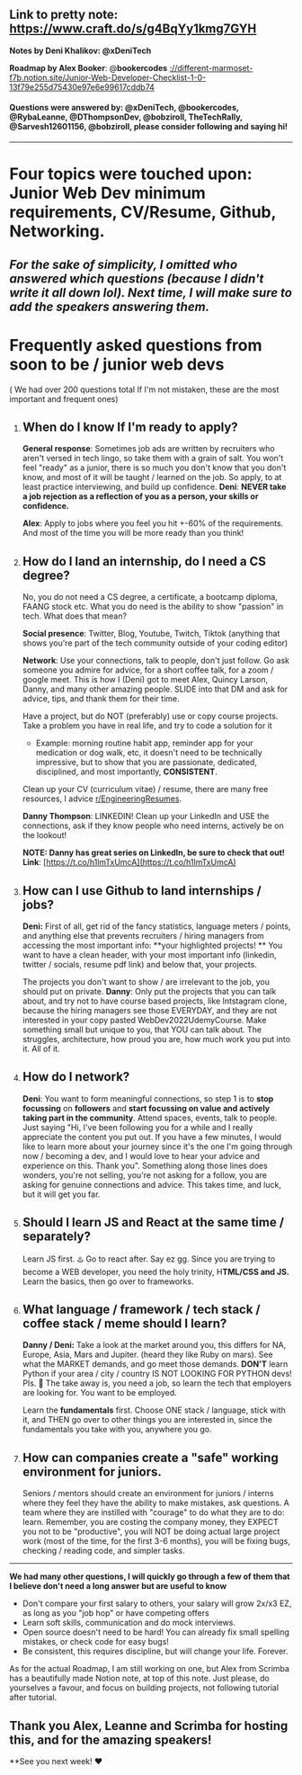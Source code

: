Link to pretty note: https://www.craft.do/s/g4BqYy1kmg7GYH 
--- 

**Notes by Deni Khalikov: @xDeniTech**

**Roadmap by Alex Booker**: @**bookercodes** [://different-marmoset-f7b.notion.site/Junior-Web-Developer-Checklist-1-0-13f79e255d75430e97e6e99617cddb74](https://different-marmoset-f7b.notion.site/Junior-Web-Developer-Checklist-1-0-13f79e255d75430e97e6e99617cddb74)

#### Q**uestions were answered by:** @xDeniTech, @bookercodes, @RybaLeanne,  @DThompsonDev, @bobziroll, TheTechRally, @Sarvesh12601156, @bobziroll, **please consider following and saying hi!**

----

# Four topics were touched upon: Junior Web Dev minimum requirements, CV/Resume, Github, Networking.


*For the sake of simplicity, I omitted who answered which questions (because I didn't write it all down lol). Next time, I will make sure to add the speakers answering them.*
----

# Frequently asked questions from soon to be / junior web devs


( We had over 200 questions total If I'm not mistaken, these are the most important and frequent ones)

1. ## **When do I know If I'm ready to apply?**


	**General response**: Sometimes job ads are written by recruiters who aren't versed in tech lingo, so take them with a grain of salt. You won't feel "ready" as a junior, there is so much you don't know that you don't know, and most of it will be taught / learned on the job. So apply, to at least practice interviewing, and build up confidence. **Deni**: **NEVER take a job rejection as a reflection of you as a person, your skills or confidence.**

	**Alex**: Apply to jobs where you feel you hit +-60% of the requirements. And most of the time you will be more ready than you think!

2. ## How do I land an internship, do I need a CS degree?


	No, you do not need a CS degree, a certificate, a bootcamp diploma, FAANG stock etc. What you do need is the ability to show "passion" in tech. What does that mean? 

	**Social presence**: Twitter, Blog, Youtube, Twitch, Tiktok (anything that shows you're part of the tech community outside of your coding editor)

	**Network**: Use your connections, talk to people, don't just follow. Go ask someone you admire for advice, for a short coffee talk, for a zoom / google meet. This is how I (Deni) got to meet Alex, Quincy Larson, Danny, and many other amazing people. SLIDE into that DM and ask for advice, tips, and thank them for their time. 

	Have a project, but do NOT (preferably) use or copy course projects. Take a problem you have in real life, and try to code a solution for it


	- Example: morning routine habit app, reminder app for your medication or dog walk, etc, it doesn't need to be technically impressive, but to show that you are passionate, dedicated, disciplined, and most importantly, **CONSISTENT**.

	Clean up your CV (curriculum vitae) / resume, there are many free resources, I advice [r/EngineeringResumes](https://www.reddit.com/r/EngineeringResumes/).

	**Danny Thompson**: LINKEDIN! Clean up your LinkedIn and USE the connections, ask if they know people who need interns, actively be on the lookout!  


	**NOTE: Danny has great series on LinkedIn, be sure to check that out! Link**: [https://t.co/h1lmTxUmcA](https://t.co/h1lmTxUmcA)

3. ## How can I use Github to land internships / jobs?


	**Deni:** First of all, get rid of the fancy statistics, language meters / points, and anything else that prevents recruiters / hiring managers from accessing the most important info: **your highlighted projects! ** You want to have a clean header, with your most important info (linkedin, twitter / socials, resume pdf link) and below that, your projects.

	The projects you don't want to show / are irrelevant to the job, you should put on private. **Danny**: Only put the projects that you can talk about, and try not to have course based projects, like Intstagram clone, because the hiring managers see those EVERYDAY, and they are not interested in your copy pasted WebDev2022UdemyCourse. Make something small but unique to you, that YOU can talk about. The struggles, architecture, how proud you are, how much work you put into it. All of it. 

4. ## How do I network?


	**Deni**: You want to form meaningful connections, so step 1 is to **stop focussing** on **followers** and **start focussing on value and actively taking part in the community**. Attend spaces, events, talk to people. Just saying "Hi, I've been following you for a while and I really appreciate the content you put out. If you have a few minutes, I would like to learn more about your journey since it's the one I'm going through now / becoming a dev, and I would love to hear your advice and experience on this. Thank you". Something along those lines does wonders, you're not selling, you're not asking for a follow, you are asking for genuine connections and advice. This takes time, and luck, but it will get you far. 

5. ## **Should I learn JS and React at the same time / separately?**


	Learn JS first. ♨️ Go to react after. Say ez gg. Since you are trying to become a WEB developer, you need the holy trinity, H**TML/CSS and JS.** Learn the basics, then go over to frameworks. 

6. ## **What language / framework / tech stack / coffee stack / meme should I learn?**


	**Danny / Deni:** Take a look at the market around you, this differs for NA, Europe, Asia, Mars and Jupiter. (heard they like Ruby on mars). See what the MARKET demands, and go meet those demands. **DON'T** learn Python if your area / city / country IS NOT LOOKING FOR PYTHON devs! Pls. 🥲 The take away is, you need a job, so learn the tech that employers are looking for. You want to be employed.

	Learn the **fundamentals** first. Choose ONE stack / language, stick with it, and THEN go over to other things you are interested in, since the fundamentals you take with you, anywhere you go.

7. ## **How can companies create a "safe" working environment for juniors.**


	Seniors / mentors should create an environment for juniors / interns where they feel they have the ability to make mistakes, ask questions. A team where they are instilled with "courage" to do what they are to do: learn. Remember, you are costing the company money, they EXPECT you not to be "productive", you will NOT be doing actual large project work (most of the time, for the first 3-6 months), you will be fixing bugs, checking / reading code, and simpler tasks. 
----

**We had many other questions, I will quickly go through a few of them that I believe don't need a long answer but are useful to know**


- Don't compare your first salary to others, your salary will grow 2x/x3 EZ, as long as you "job hop" or have competing offers
- Learn soft skills, communication and do mock interviews.
- Open source doesn't need to be hard! You can already fix small spelling mistakes, or check code for easy bugs!
- Be consistent, this requires discipline, but will change your life. Forever.

As for the actual Roadmap, I am still working on one, but Alex from Scrimba has a beautifully made Notion note, at top of this note. Just please, do yourselves a favour, and focus on building projects, not following tutorial after tutorial.

Thank you Alex, Leanne and Scrimba for hosting this, and for the amazing speakers!
----

**See you next week! ♥️

